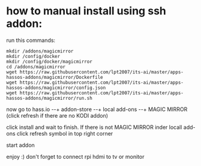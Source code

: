 # how to manual install using ssh addon:

run this commands:
```
mkdir /addons/magicmirror
mkdir /config/docker
mkdir /config/docker/magicmirror
cd /addons/magicmirror
wget https://raw.githubusercontent.com/lpt2007/its-ai/master/apps-hassos-addons/magicmirror/Dockerfile
wget https://raw.githubusercontent.com/lpt2007/its-ai/master/apps-hassos-addons/magicmirror/config.json
wget https://raw.githubusercontent.com/lpt2007/its-ai/master/apps-hassos-addons/magicmirror/run.sh
```
now go to hass.io --+ addon-store --+ local add-ons --+ MAGIC MIRROR (click refresh if there are no KODI addon)

click install and wait to finish. If there is not MAGIC MIRROR inder locall add-ons click refresh symbol in top right corner

start addon

enjoy :) don't forget to connect rpi hdmi to tv or monitor
